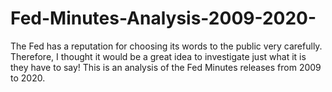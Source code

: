 # Fed-Minutes-Analysis-2009-2020-
The Fed has a reputation for choosing its words to the public very carefully. Therefore, I thought it would be a great idea to investigate just what it is they have to say! This is an analysis of the Fed Minutes releases from 2009 to 2020.
